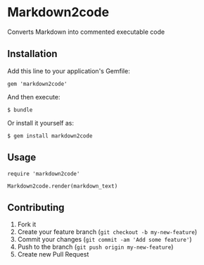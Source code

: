 # Markdown2code

Converts Markdown into commented executable code

## Installation

Add this line to your application's Gemfile:

    gem 'markdown2code'

And then execute:

    $ bundle

Or install it yourself as:

    $ gem install markdown2code

## Usage

    require 'markdown2code'

    Markdown2code.render(markdown_text)

## Contributing

1. Fork it
2. Create your feature branch (`git checkout -b my-new-feature`)
3. Commit your changes (`git commit -am 'Add some feature'`)
4. Push to the branch (`git push origin my-new-feature`)
5. Create new Pull Request
